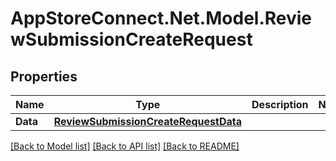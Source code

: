 # AppStoreConnect.Net.Model.ReviewSubmissionCreateRequest

## Properties

Name | Type | Description | Notes
------------ | ------------- | ------------- | -------------
**Data** | [**ReviewSubmissionCreateRequestData**](ReviewSubmissionCreateRequestData.md) |  | 

[[Back to Model list]](../README.md#documentation-for-models) [[Back to API list]](../README.md#documentation-for-api-endpoints) [[Back to README]](../README.md)

